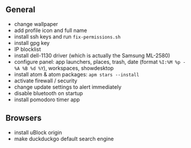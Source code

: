 ## General

- change wallpaper
- add profile icon and full name
- install ssh keys and run `fix-permissions.sh`
- install gpg key
- IP blocklist
- install dell-1130 driver (which is actually the Samsung ML-2580)
- configure panel: app launchers, places, trash, date (format `%I:%M %p - %A %B %d %Y`), workspaces, showdesktop
- install atom & atom packages: `apm stars --install`
- activate firewall / security
- change update settings to alert immediately
- disable bluetooth on startup
- install pomodoro timer app

## Browsers

- install uBlock origin
- make duckduckgo default search engine
